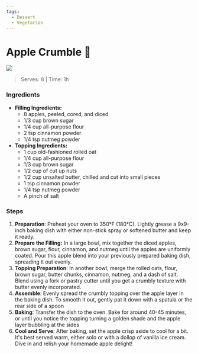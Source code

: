 ```yaml
---
tags:
  - Dessert
  - Vegetarian
---
```


# Apple Crumble 🍏

![](https://i.imgur.com/0wEJh3V.jpg)

>Serves: 8 | Time: 1h
### Ingredients 

- **Filling Ingredients:**
	- 8 apples, peeled, cored, and diced
	- 1/3 cup brown sugar
	- 1/4 cup all-purpose flour
	- 2 tsp cinnamon powder
	- 1/4 tsp nutmeg powder
- **Topping Ingredients:**
	- 1 cup old-fashioned rolled oat
	- 1/4 cup all-purpose flour
	- 1/3 cup brown sugar
	- 1/2 cup of cut up nuts
	- 1/2 cup unsalted butter, chilled and cut into small pieces
	- 1 tsp cinnamon powder
	- 1/4 tsp nutmeg powder
	- A pinch of salt
### Steps
1. **Preparation**: Preheat your oven to 350°F (180°C). Lightly grease a 9x9-inch baking dish with either non-stick spray or softened butter and keep it ready.
2. **Prepare the Filling:** In a large bowl, mix together the diced apples, brown sugar, flour, cinnamon, and nutmeg until the apples are uniformly coated. Pour this apple blend into your previously prepared baking dish, spreading it out evenly.
3. **Topping Preparation**: In another bowl, merge the rolled oats, flour, brown sugar, butter chunks, cinnamon, nutmeg, and a dash of salt. Blend using a fork or pastry cutter until you get a crumbly texture with butter evenly incorporated.
4. **Assemble**: Evenly spread the crumbly topping over the apple layer in the baking dish. To smooth it out, gently pat it down with a spatula or the rear side of a spoon
5. **Baking**: Transfer the dish to the oven. Bake for around 40-45 minutes, or until you notice the topping turning a golden shade and the apple layer bubbling at the sides
6. **Cool and Serve**: After baking, set the apple crisp aside to cool for a bit. It's best served warm, either solo or with a dollop of vanilla ice cream. Dive in and relish your homemade apple delight!